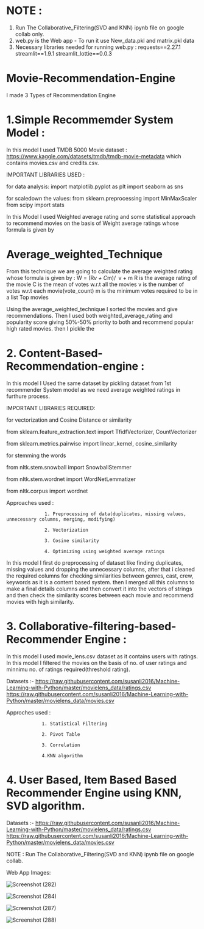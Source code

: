 # NOTE : 
1. Run The Collaborative_Filtering(SVD and KNN) ipynb file on google collab only.
2. web.py is the Web app - To run it use New_data.pkl and matrix.pkl data
3. Necessary libraries needed for running web.py :
   requests==2.27.1
   streamlit==1.9.1
   streamlit_lottie==0.0.3         

# Movie-Recommendation-Engine
I made 3 Types of Recommendation Engine 

# 1.Simple Recommemder System Model :
In this model I used TMDB 5000 Movie dataset : https://www.kaggle.com/datasets/tmdb/tmdb-movie-metadata which contains movies.csv and credits.csv.

IMPORTANT LIBRARIES USED :

for data analysis:
import matplotlib.pyplot as plt
import seaborn as sns

for scaledown the values:
from sklearn.preprocessing import MinMaxScaler
from scipy import stats

In this Model I used Weighted average rating and some statistical approach to recommend movies on the basis of Weight average ratings
whose formula is given by 
                      
# Average_weighted_Technique
From this technique we are going to calculate the average weighted rating whose formula is given by : 
W = (R*v + C*m)/ v + m 
R is the average rating of the movie
C is the mean of votes w.r.t all the movies
v is the number of votes w.r.t each movie(vote_count)
m is the minimum votes required to be in a list Top movies 

Using the average_weighted_technique I sorted the movies and give recommendations. Then I used both weighted_average_rating and popularity score giving 50%-50% priority to both and recommend popular high rated movies. then I pickle the 

# 2. Content-Based-Recommendation-engine :
In this model I Used the same dataset by pickling dataset from 1st recommender System model as we need average weighted ratings in furthure process.

IMPORTANT LIBRARIES REQUIRED: 

   for vectorization and Cosine Distance or similarity

from sklearn.feature_extraction.text import TfidfVectorizer, CountVectorizer

from sklearn.metrics.pairwise import linear_kernel, cosine_similarity


   for stemming the words

from nltk.stem.snowball import SnowballStemmer

from nltk.stem.wordnet import WordNetLemmatizer

from nltk.corpus import wordnet

Approaches used : 

                  1. Preprocessing of data(duplicates, missing values, unnecessary columns, merging, modifying)

                  2. Vectorization
                  
                  3. Cosine similarity
                  
                  4. Optimizing using weighted average ratings

In this model I first do preprocessing of dataset like finding duplicates, missing values and dropping the unnecessary columns, after that i cleaned the required columns for checking similarities between genres, cast, crew, keywords as it is a content based system. then I merged all this columns to make a final details columns and then convert it into the vectors of strings and then check the similarity scores between each movie and recommend movies with high similarity.

# 3. Collaborative-filtering-based-Recommender Engine : 
In this model I used movie_lens.csv dataset as it contains users with ratings. In this model I filtered the movies on the basis of no. of user ratings and minnimu no. of ratings required(threshold rating).

Datasets :- https://raw.githubusercontent.com/susanli2016/Machine-Learning-with-Python/master/movielens_data/ratings.csv
            https://raw.githubusercontent.com/susanli2016/Machine-Learning-with-Python/master/movielens_data/movies.csv

Approches used : 

                 1. Statistical Filtering
                 
                 2. Pivot Table
                 
                 3. Correlation
                 
                 4.KNN algorithm 

# 4. User Based, Item Based Based Recommender Engine using KNN, SVD algorithm.         
Datasets :- https://raw.githubusercontent.com/susanli2016/Machine-Learning-with-Python/master/movielens_data/ratings.csv
            https://raw.githubusercontent.com/susanli2016/Machine-Learning-with-Python/master/movielens_data/movies.csv

NOTE : Run The Collaborative_Filtering(SVD and KNN) ipynb file on google collab.             


Web App Images:

![Screenshot (282)](https://user-images.githubusercontent.com/92773853/171160121-736a2fde-000d-4ebe-a0ae-3b1c087f5828.png)


![Screenshot (284)](https://user-images.githubusercontent.com/92773853/171160673-7d6418c2-2dcb-44a8-9c0e-74038a424324.png)


![Screenshot (287)](https://user-images.githubusercontent.com/92773853/171160312-d75fd4ab-f0ff-45e9-80ba-92b6b688cb9b.png)


![Screenshot (288)](https://user-images.githubusercontent.com/92773853/171160344-74d74e2d-2337-4a6a-902d-73ff3e20b98a.png)


